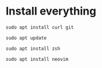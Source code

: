 # Install everything

```
sudo apt install curl git

sudo apt update

sudo apt install zsh

sudo apt install neovim
```
